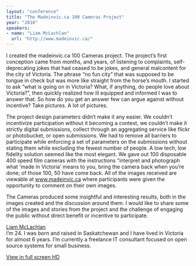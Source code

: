 ```yaml
---
layout: "conference"
title: "The Madeinvic.ca 100 Cameras Project"
year: "2010"
speakers:
- name: "Liam McLachlan"
  url: "http://www.madeinvic.ca/"
---
```



I created the madeinvic.ca 100 Cameras project. The project’s first conception
came from months, and years, of listening to complaints, self-deprecating
jokes that had ceased to be jokes, and general malcontent for the city of
Victoria. The phrase “no fun city” that was supposed to be tongue in check but
was more like straight from the horse’s mouth. I started to ask “what is going
on in Victoria? What, if anything, do people love about Victoria?”, then
quickly realized how ill equipped and informed I was to answer that. So how do
you get an answer few can argue against without incentive? Take pictures. A
lot of pictures.

The project design parameters didn’t make it any easier. We couldn’t
incentivize participation without it becoming a contest, we couldn’t make it
strictly digital submissions, collect through an aggregating service like
flickr or photobucket, or open submissions. We had to remove all barriers to
participate while enforcing a set of parameters on the submissions without
stating them while excluding the fewest number of people. A low tech, low
fidelity solution seemed like the most elegant. We gave out 100 disposable 400
speed film cameras with the instructions “interpret and photograph what ‘made
in Victoria’ means to you, bring the camera back when you’re done; of those
100, 50 have come back. All of the images received are viewable at
www.madeinvic.ca where participants were given the opportunity to comment on
their own images.

The Cameras produced some insightful and interesting results, both in the
images created and the discussion around them. I would like to share some of
the images and stories from the project and the challenge of engaging the
public without direct benefit or incentive to participate.

[ Liam McLachlan
](https://web.archive.org/web/20210413200651/http://www.madeinvic.ca/)  
I’m 24. I was born and raised in Saskatchewan and I have lived in Victoria for
almost 6 years. I’m currently a freelance IT consultant focused on open source
systems for small business.


[ View in full screen HD
](https://web.archive.org/web/20210413200651/https://www.youtube.com/v/jCqo1mbPGhs?fs=1&amp;hl=en_US&amp;rel=0&amp;hd=1)


[//]: # (Retrieved from https://web.archive.org/web/20210416135337/https://www.ideawave.ca/the-conference/the-madeinvic-ca-100-cameras-project)